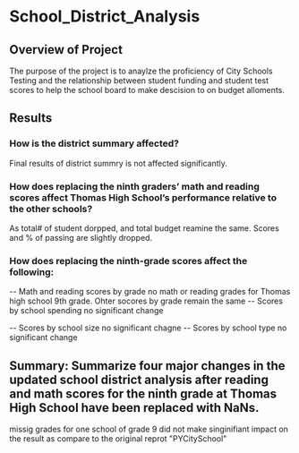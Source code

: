 # School_District_Analysis

## Overview of Project
The purpose of the project is to anaylze the proficiency of City Schools Testing and the relationship between student funding and student test scores to help the school board to make descision to on budget alloments. 

## Results

### How is the district summary affected?
Final results of district summry is not affected significantly. 
### How does replacing the ninth graders’ math and reading scores affect Thomas High School’s performance relative to the other schools?
As total# of student dorpped, and total budget reamine the same. Scores and % of passing are slightly dropped. 

### How does replacing the ninth-grade scores affect the following:
  -- Math and reading scores by grade
     no math or reading grades for Thomas high school 9th grade. Ohter socores by grade remain the same 
  -- Scores by school spending
     no significant change 
     
  -- Scores by school size
      no significant chagne 
  -- Scores by school type
      no significant change 
## Summary: Summarize four major changes in the updated school district analysis after reading and math scores for the ninth grade at Thomas High School have been replaced with NaNs.
missig grades for one school of grade 9 did not make singinifiant impact on the result as compare to the original reprot "PYCitySchool"
